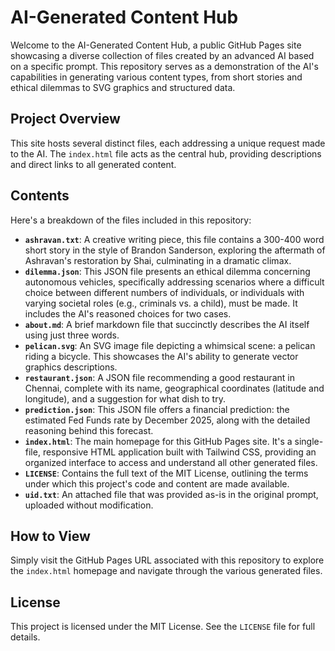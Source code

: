 # AI-Generated Content Hub

Welcome to the AI-Generated Content Hub, a public GitHub Pages site showcasing a diverse collection of files created by an advanced AI based on a specific prompt. This repository serves as a demonstration of the AI's capabilities in generating various content types, from short stories and ethical dilemmas to SVG graphics and structured data.

## Project Overview

This site hosts several distinct files, each addressing a unique request made to the AI. The `index.html` file acts as the central hub, providing descriptions and direct links to all generated content.

## Contents

Here's a breakdown of the files included in this repository:

*   **`ashravan.txt`**: A creative writing piece, this file contains a 300-400 word short story in the style of Brandon Sanderson, exploring the aftermath of Ashravan's restoration by Shai, culminating in a dramatic climax.
*   **`dilemma.json`**: This JSON file presents an ethical dilemma concerning autonomous vehicles, specifically addressing scenarios where a difficult choice between different numbers of individuals, or individuals with varying societal roles (e.g., criminals vs. a child), must be made. It includes the AI's reasoned choices for two cases.
*   **`about.md`**: A brief markdown file that succinctly describes the AI itself using just three words.
*   **`pelican.svg`**: An SVG image file depicting a whimsical scene: a pelican riding a bicycle. This showcases the AI's ability to generate vector graphics descriptions.
*   **`restaurant.json`**: A JSON file recommending a good restaurant in Chennai, complete with its name, geographical coordinates (latitude and longitude), and a suggestion for what dish to try.
*   **`prediction.json`**: This JSON file offers a financial prediction: the estimated Fed Funds rate by December 2025, along with the detailed reasoning behind this forecast.
*   **`index.html`**: The main homepage for this GitHub Pages site. It's a single-file, responsive HTML application built with Tailwind CSS, providing an organized interface to access and understand all other generated files.
*   **`LICENSE`**: Contains the full text of the MIT License, outlining the terms under which this project's code and content are made available.
*   **`uid.txt`**: An attached file that was provided as-is in the original prompt, uploaded without modification.

## How to View

Simply visit the GitHub Pages URL associated with this repository to explore the `index.html` homepage and navigate through the various generated files.

## License

This project is licensed under the MIT License. See the `LICENSE` file for full details.
